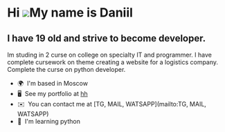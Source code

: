 Hi ![](https://user-images.githubusercontent.com/18350557/176309783-0785949b-9127-417c-8b55-ab5a4333674e.gif)My name is Daniil
==============================================================================================================================

I have 19 old and strive to become developer.
---------------------------------------------

Im studing in 2 curse on college on specialty IT and programmer. I have complete cursework on theme creating a website for a logistics company. Complete the curse on python developer.

* 🌍  I'm based in Moscow
* 🖥️  See my portfolio at [hh](http://hh.ru/applicant/resumes?hhtmFrom=vacancy_search_filter&hhtmFromLabel=header)
* ✉️  You can contact me at [TG, MAIL, WATSAPP](mailto:TG, MAIL, WATSAPP)
* 🧠  I'm learning python
